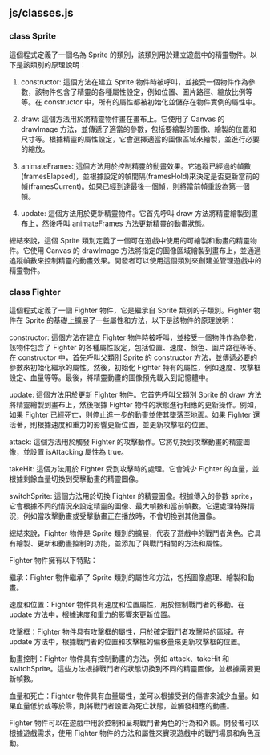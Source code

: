 ## js/classes.js

### class Sprite

這個程式定義了一個名為 Sprite 的類別，該類別用於建立遊戲中的精靈物件。以下是該類別的原理說明：

1. constructor: 這個方法在建立 Sprite 物件時被呼叫，並接受一個物件作為參數，該物件包含了精靈的各種屬性設定，例如位置、圖片路徑、縮放比例等等。在 constructor 中，所有的屬性都被初始化並儲存在物件實例的屬性中。

2. draw: 這個方法用於將精靈物件畫在畫布上。它使用了 Canvas 的 drawImage 方法，並傳遞了適當的參數，包括要繪製的圖像、繪製的位置和尺寸等。根據精靈的屬性設定，它會選擇適當的圖像區域來繪製，並進行必要的縮放。

3. animateFrames: 這個方法用於控制精靈的動畫效果。它追蹤已經過的幀數(framesElapsed)，並根據設定的幀間隔(framesHold)來決定是否更新當前的幀(framesCurrent)。如果已經到達最後一個幀，則將當前幀重設為第一個幀。

4. update: 這個方法用於更新精靈物件。它首先呼叫 draw 方法將精靈繪製到畫布上，然後呼叫 animateFrames 方法更新精靈的動畫狀態。

總結來說，這個 Sprite 類別定義了一個可在遊戲中使用的可繪製和動畫的精靈物件。它使用 Canvas 的 drawImage 方法將指定的圖像區域繪製到畫布上，並通過追蹤幀數來控制精靈的動畫效果。開發者可以使用這個類別來創建並管理遊戲中的精靈物件。

### class Fighter

這個程式定義了一個 Fighter 物件，它是繼承自 Sprite 類別的子類別。Fighter 物件在 Sprite 的基礎上擴展了一些屬性和方法，以下是該物件的原理說明：

constructor: 這個方法在建立 Fighter 物件時被呼叫，並接受一個物件作為參數，該物件包含了 Fighter 的各種屬性設定，包括位置、速度、顏色、圖片路徑等等。在 constructor 中，首先呼叫父類別 Sprite 的 constructor 方法，並傳遞必要的參數來初始化繼承的屬性。然後，初始化 Fighter 特有的屬性，例如速度、攻擊框設定、血量等等。最後，將精靈動畫的圖像預先載入到記憶體中。

update: 這個方法用於更新 Fighter 物件。它首先呼叫父類別 Sprite 的 draw 方法將精靈繪製到畫布上，然後根據 Fighter 物件的狀態進行相應的更新操作。例如，如果 Fighter 已經死亡，則停止進一步的動畫並使其墜落至地面。如果 Fighter 還活著，則根據速度和重力的影響更新位置，並更新攻擊框的位置。

attack: 這個方法用於觸發 Fighter 的攻擊動作。它將切換到攻擊動畫的精靈圖像，並設置 isAttacking 屬性為 true。

takeHit: 這個方法用於 Fighter 受到攻擊時的處理。它會減少 Fighter 的血量，並根據剩餘血量切換到受擊動畫的精靈圖像。

switchSprite: 這個方法用於切換 Fighter 的精靈圖像。根據傳入的參數 sprite，它會根據不同的情況來設定精靈的圖像、最大幀數和當前幀數。它還處理特殊情況，例如當攻擊動畫或受擊動畫正在播放時，不會切換到其他圖像。

總結來說，Fighter 物件是 Sprite 類別的擴展，代表了遊戲中的戰鬥者角色。它具有繪製、更新和動畫控制的功能，並添加了與戰鬥相關的方法和屬性。

Fighter 物件擁有以下特點：

繼承：Fighter 物件繼承了 Sprite 類別的屬性和方法，包括圖像處理、繪製和動畫。

速度和位置：Fighter 物件具有速度和位置屬性，用於控制戰鬥者的移動。在 update 方法中，根據速度和重力的影響來更新位置。

攻擊框：Fighter 物件具有攻擊框的屬性，用於確定戰鬥者攻擊時的區域。在 update 方法中，根據戰鬥者的位置和攻擊框的偏移量來更新攻擊框的位置。

動畫控制：Fighter 物件具有控制動畫的方法，例如 attack、takeHit 和 switchSprite。這些方法根據戰鬥者的狀態切換到不同的精靈圖像，並根據需要更新幀數。

血量和死亡：Fighter 物件具有血量屬性，並可以根據受到的傷害來減少血量。如果血量低於或等於零，則將戰鬥者設置為死亡狀態，並觸發相應的動畫。

Fighter 物件可以在遊戲中用於控制和呈現戰鬥者角色的行為和外觀。開發者可以根據遊戲需求，使用 Fighter 物件的方法和屬性來實現遊戲中的戰鬥場景和角色互動。